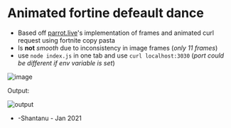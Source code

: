 # Animated fortine defeault dance
+ Based off [parrot.live](https://github.com/hugomd/parrot.live)'s implementation of frames and animated curl request using fortnite copy pasta
+ Is **not** *smooth* due to inconsistency in image frames (*only 11 frames*) 
+ use `node index.js` in one tab and use `curl localhost:3030` (*port could be different if env variable is set*)


![image](https://user-images.githubusercontent.com/43813132/113408573-37e0f300-93cd-11eb-8a37-1e46a0461e54.png)

Output: 

![output](https://user-images.githubusercontent.com/43813132/113409987-0158a780-93d0-11eb-9792-5cb333fde842.gif)

+ -Shantanu - Jan 2021
